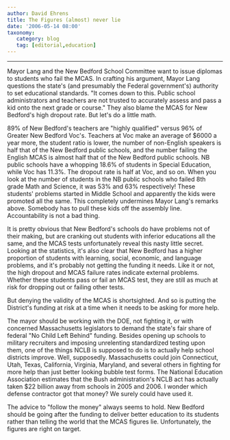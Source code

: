 ```yaml
---
author: David Ehrens
title: The Figures (almost) never lie
date: '2006-05-14 08:00'
taxonomy:
   category: blog
   tag: [editorial,education]
---
```

---

Mayor Lang and the New Bedford School Committee want to issue diplomas to students who fail the MCAS. In crafting his argument, Mayor Lang questions the state's (and presumably the Federal government's) authority to set educational standards. "It comes down to this. Public school administrators and teachers are not trusted to accurately assess and pass a kid onto the next grade or course." They also blame the MCAS for New Bedford's high dropout rate. But let's do a little math. 

89% of New Bedford's teachers are "highly qualified" versus 96% of Greater New Bedford Voc's. Teachers at Voc make an average of $6000 a year more, the student ratio is lower, the number of non-English speakers is half that of the New Bedford public schools, and the number failing the English MCAS is almost half that of the New Bedford public schools. NB public schools have a whopping 18.6% of students in Special Education, while Voc has 11.3%. The dropout rate is half at Voc, and so on. When you look at the number of students in the NB public schools who failed 8th grade Math and Science, it was 53% and 63% respectively! These students' problems started in Middle School and apparently the kids were promoted all the same. This completely undermines Mayor Lang's remarks above. Somebody has to pull these kids off the assembly line. Accountability is not a bad thing. 

It is pretty obvious that New Bedford's schools do have problems not of their making, but are cranking out students with inferior educations all the same, and the MCAS tests unfortunately reveal this nasty little secret. Looking at the statistics, it's also clear that New Bedford has a higher proportion of students with learning, social, economic, and language problems, and it's probably not getting the funding it needs. Like it or not, the high dropout and MCAS failure rates indicate external problems. Whether these students pass or fail an MCAS test, they are still as much at risk for dropping out or failing other tests. 

But denying the validity of the MCAS is shortsighted. And so is putting the District's funding at risk at a time when it needs to be asking for more help. 

The mayor should be working with the DOE, not fighting it, or with concerned Massachusetts legislators to demand the state's fair share of federal "No Child Left Behind" funding. Besides opening up schools to military recruiters and imposing unrelenting standardized testing upon them, one of the things NCLB is supposed to do is to actually help school districts improve. Well, supposedly. Massachusetts could join Connecticut, Utah, Texas, California, Virginia, Maryland, and several others in fighting for more help than just better looking bubble test forms. The National Education Association estimates that the Bush administration's NCLB act has actually taken $22 billion away from schools in 2005 and 2006. I wonder which defense contractor got that money? We surely could have used it. 

The advice to "follow the money" always seems to hold. New Bedford should be going after the funding to deliver better education to its students rather than telling the world that the MCAS figures lie. Unfortunately, the figures are right on target. 

